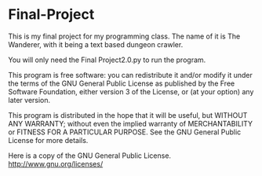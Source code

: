 # Final-Project

This is my final project for my programming class. The name of it is The Wanderer, with it being a text based dungeon crawler.

You will only need the Final Project2.0.py to run the program.

This program is free software: you can redistribute it and/or modify it under the terms of the GNU General Public License as published by the Free Software Foundation, either version 3 of the License, or (at your option) any later version.

This program is distributed in the hope that it will be useful, but WITHOUT ANY WARRANTY; without even the implied warranty of MERCHANTABILITY or FITNESS FOR A PARTICULAR PURPOSE. See the GNU General Public License for more details.

Here is a copy of the GNU General Public License. http://www.gnu.org/licenses/
